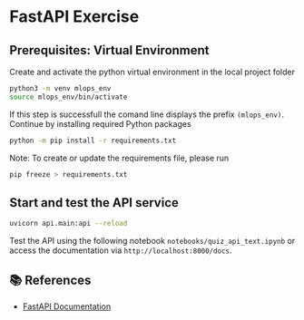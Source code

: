 # FastAPI Exercise

## Prerequisites: Virtual Environment

Create and activate the python virtual environment in the local project folder
 
```bash
python3 -m venv mlops_env
source mlops_env/bin/activate
```
 
If this step is successfull the comand line displays the prefix `(mlops_env)`. Continue by installing required Python packages
 
```bash
python -m pip install -r requirements.txt
```
 
Note: To create or update the requirements file, please run
 
```bash
pip freeze > requirements.txt
```

## Start and test the API service

```bash
uvicorn api.main:api --reload
```

Test the API using the following notebook `notebooks/quiz_api_text.ipynb` or access the documentation via `http://localhost:8000/docs`.

## 📚 References

- [FastAPI Documentation](https://fastapi.tiangolo.com/)